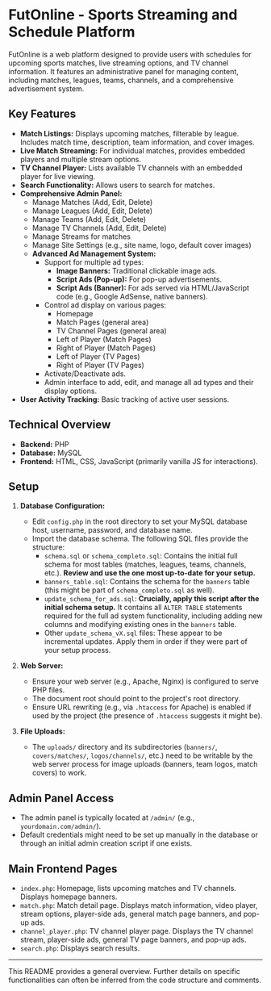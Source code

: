 # FutOnline - Sports Streaming and Schedule Platform

FutOnline is a web platform designed to provide users with schedules for upcoming sports matches, live streaming options, and TV channel information. It features an administrative panel for managing content, including matches, leagues, teams, channels, and a comprehensive advertisement system.

## Key Features

*   **Match Listings:** Displays upcoming matches, filterable by league. Includes match time, description, team information, and cover images.
*   **Live Match Streaming:** For individual matches, provides embedded players and multiple stream options.
*   **TV Channel Player:** Lists available TV channels with an embedded player for live viewing.
*   **Search Functionality:** Allows users to search for matches.
*   **Comprehensive Admin Panel:**
    *   Manage Matches (Add, Edit, Delete)
    *   Manage Leagues (Add, Edit, Delete)
    *   Manage Teams (Add, Edit, Delete)
    *   Manage TV Channels (Add, Edit, Delete)
    *   Manage Streams for matches
    *   Manage Site Settings (e.g., site name, logo, default cover images)
    *   **Advanced Ad Management System:**
        *   Support for multiple ad types:
            *   **Image Banners:** Traditional clickable image ads.
            *   **Script Ads (Pop-up):** For pop-up advertisements.
            *   **Script Ads (Banner):** For ads served via HTML/JavaScript code (e.g., Google AdSense, native banners).
        *   Control ad display on various pages:
            *   Homepage
            *   Match Pages (general area)
            *   TV Channel Pages (general area)
            *   Left of Player (Match Pages)
            *   Right of Player (Match Pages)
            *   Left of Player (TV Pages)
            *   Right of Player (TV Pages)
        *   Activate/Deactivate ads.
        *   Admin interface to add, edit, and manage all ad types and their display options.
*   **User Activity Tracking:** Basic tracking of active user sessions.

## Technical Overview

*   **Backend:** PHP
*   **Database:** MySQL
*   **Frontend:** HTML, CSS, JavaScript (primarily vanilla JS for interactions).

## Setup

1.  **Database Configuration:**
    *   Edit `config.php` in the root directory to set your MySQL database host, username, password, and database name.
    *   Import the database schema. The following SQL files provide the structure:
        *   `schema.sql` or `schema_completo.sql`: Contains the initial full schema for most tables (matches, leagues, teams, channels, etc.). **Review and use the one most up-to-date for your setup.**
        *   `banners_table.sql`: Contains the schema for the `banners` table (this might be part of `schema_completo.sql` as well).
        *   `update_schema_for_ads.sql`: **Crucially, apply this script after the initial schema setup.** It contains all `ALTER TABLE` statements required for the full ad system functionality, including adding new columns and modifying existing ones in the `banners` table.
        *   Other `update_schema_vX.sql` files: These appear to be incremental updates. Apply them in order if they were part of your setup process.

2.  **Web Server:**
    *   Ensure your web server (e.g., Apache, Nginx) is configured to serve PHP files.
    *   The document root should point to the project's root directory.
    *   Ensure URL rewriting (e.g., via `.htaccess` for Apache) is enabled if used by the project (the presence of `.htaccess` suggests it might be).

3.  **File Uploads:**
    *   The `uploads/` directory and its subdirectories (`banners/`, `covers/matches/`, `logos/channels/`, etc.) need to be writable by the web server process for image uploads (banners, team logos, match covers) to work.

## Admin Panel Access

*   The admin panel is typically located at `/admin/` (e.g., `yourdomain.com/admin/`).
*   Default credentials might need to be set up manually in the database or through an initial admin creation script if one exists.

## Main Frontend Pages

*   `index.php`: Homepage, lists upcoming matches and TV channels. Displays homepage banners.
*   `match.php`: Match detail page. Displays match information, video player, stream options, player-side ads, general match page banners, and pop-up ads.
*   `channel_player.php`: TV channel player page. Displays the TV channel stream, player-side ads, general TV page banners, and pop-up ads.
*   `search.php`: Displays search results.

---

This README provides a general overview. Further details on specific functionalities can often be inferred from the code structure and comments.

